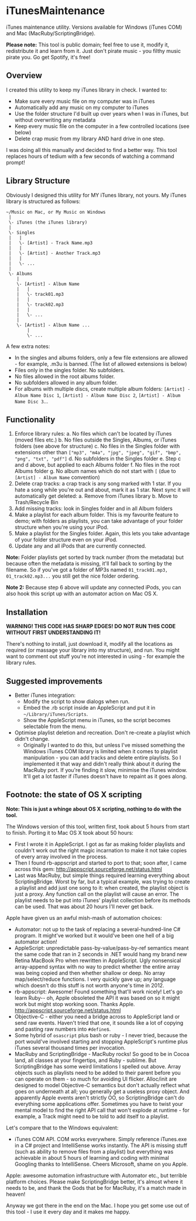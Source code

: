 iTunesMaintenance
=================

iTunes maintenance utility. Versions available for Windows (iTunes COM) and Mac (MacRuby/ScriptingBridge).

**Please note:** This tool is public domain; feel free to use it, modify it, redistribute it and learn from it. Just don't pirate music - you filthy music pirate you. Go get Spotify, it's free!

## Overview

I created this utility to keep my iTunes library in check. I wanted to:

- Make sure every music file on my computer was in iTunes
- Automatically add any music on my computer to iTunes
- Use the folder structure I'd built up over years when I was in iTunes, but without overwriting any metadata
- Keep every music file on the computer in a few controlled locations (see below)
- Delete crap music from my library AND hard drive in one step.

I was doing all this manually and decided to find a better way. This tool replaces hours of tedium with a few seconds of watching a command prompt!

## Library Structure

Obviously I designed this utility for MY iTunes library, not yours. My iTunes library is structured as follows:

    ~/Music on Mac, or My Music on Windows
     |
     \- iTunes (the iTunes library)
     |
     \- Singles
     |   |
     |   \- [Artist] - Track Name.mp3
     |   |
     |   \- [Artist] - Another Track.mp3
     |   |
     |   \- ...
     |
     \- Albums
        |
        \- [Artist] - Album Name
        |   |
        |   \- track01.mp3
        |   |
        |   \- track02.mp3
        |   |
        |   \- ...
        |
        \- [Artist] - Album Name ...
            |
            \- ...

A few extra notes:

- In the singles and albums folders, only a few file extensions are allowed - for example, .m3u is banned. (The list of allowed extensions is below)
- Files only in the singles folder. No subfolders.
- No files allowed in the root albums folder.
- No subfolders allowed in any album folder.
- For albums with multiple discs, create multiple album folders: `[Artist] - Album Name Disc 1`, `[Artist] - Album Name Disc 2`, `[Artist] - Album Name Disc 3`…


## Functionality

1. Enforce library rules:
    a. No files which can't be located by iTunes (moved files etc.)
    b. No files outside the Singles, Albums, or iTunes folders (see above for structure)
    c. No files in the Singles folder with extensions other than `["mp3", "m4a", "jpg", "jpeg", "gif", "bmp", "png", "txt", "pdf"]`
    d. No subfolders in the Singles folder
    e. Step c and d above, but applied to each Albums folder
    f. No files in the root Albums folder
    g. No album names which do not start with `[` (due to `[Artist] - Album Name` convention)
2. Delete crap tracks: a crap track is any song marked with 1 star. If you hate a song while you're out and about, mark it as 1 star. Next sync it will automatically get deleted:
    a. Remove from iTunes library
    b. Move to Trash/Recycle Bin
3. Add missing tracks: look in Singles folder and in all Album folders
4. Make a playlist for each album folder. This is my favourite feature to demo; with folders as playlists, you can take advantage of your folder structure when you're using your iPod.
5. Make a playlist for the Singles folder. Again, this lets you take advantage of your folder structure even on your iPod.
6. Update any and all iPods that are currently connected.

**Note:** Folder playlists get sorted by track number (from the metadata) but because often the metadata is missing, it'll fall back to sorting by the filename. So if you've got a folder of MP3s named `01_track01.mp3, 01_track02.mp3...` you still get the nice folder ordering.

**Note 2:** Because step 6 above will update any connected iPods, you can also hook this script up with an automator action on Mac OS X.

## Installation

**WARNING! THIS CODE HAS SHARP EDGES! DO NOT RUN THIS CODE WITHOUT FIRST UNDERSTANDING IT!**

There's nothing to install, just download it, modify all the locations as required (or massage your library into my structure), and run. You might want to comment out stuff you're not interested in using - for example the library rules.

## Suggested improvements

- Better iTunes integration:
    - Modify the script to show dialogs when run.
    - Embed the .rb script inside an AppleScript and put it in `~/Library/iTunes/Scripts`.
    - Show the AppleScript menu in iTunes, so the script becomes selectable from the menu.
- Optimise playlist deletion and recreation. Don't re-create a playlist which didn't change.
    - Originally I wanted to do this, but unless I've missed something the Windows iTunes COM library is limited when it comes to playlist manipulation - you can add tracks and delete entire playlists. So I implemented it that way and didn't really think about it during the MacRuby port. If you're finding it slow, minimise the iTunes window. It'll get a lot faster if iTunes doesn't have to repaint as it goes along.

## Footnote: the state of OS X scripting

**Note: This is just a whinge about OS X scripting, nothing to do with the tool.**

The Windows version of this tool, written first, took about 5 hours from start to finish. Porting it to Mac OS X took about 50 hours:

- First I wrote it in AppleScript. I got as far as making folder playlists and couldn't work out the right magic incarnation to make it not take copies of every array involved in the process.
- Then I found rb-appscript and started to port to that; soon after, I came across this gem: <http://appscript.sourceforge.net/status.html>
- Last was MacRuby, but simple things required learning everything about ScriptingBridge. Worst by far, but a typical example, was trying to create a playlist and add just one song to it: when created, the playlist object is just a proxy. Any function call on the playlist will cause an error. The playlist needs to be put into iTunes' playlist collection before its methods can be used. That was about 20 hours I'll never get back.

Apple have given us an awful mish-mash of automation choices:

- Automator: not up to the task of replacing a several-hundred-line C# program. It might've worked but it would've been one hell of a big automator action!
- AppleScript: unpredictable pass-by-value/pass-by-ref semantics meant the same code that ran in 2 seconds in .NET would hang my brand new Retina MacBook Pro when rewritten in AppleScript. Ugly nonsensical array-append syntax with no way to predict whether the entire array was being copied and then whether shallow or deep. No array map/select/reduce functions. I very quickly gave up; any language which doesn't do this stuff is not worth anyone's time in 2012.
- rb-appscript: Awesome! Found something that'll work nicely! Let's go learn Ruby-- oh, Apple obsoleted the API it was based on so it might work but might stop working soon. Thanks Apple. <http://appscript.sourceforge.net/status.html>
- Objective-C - either you need a bridge across to AppleScript land or send raw events. Haven't tried that one, it sounds like a lot of copying and pasting raw numbers into `#define`s.
- Some hybrid of `osascript` plus bash or ruby - I never tried, because the port would've involved starting and stopping AppleScript's runtime plus iTunes several thousand times per invocation.
- MacRuby and ScriptingBridge - MacRuby rocks! So good to be in Cocoa land, all classes at your fingertips, and Ruby - sublime. But ScriptingBridge has some weird limitations I spelled out above. Array objects such as playlists need to be added to their parent before you can operate on them - so much for avoiding UI flicker. Alloc/init are designed to model Objective-C semantics but don't actually reflect what goes on underneath at all; you generally get a useless proxy object. And apparently Apple events aren't strictly OO, so ScriptingBridge can't do everything some applications offer. Sometimes you have to twist your mental model to find the right API call that won't explode at runtime - for example, a Track might need to be told to add itself to a playlist.

Let's compare that to the Windows equivalent:

- iTunes COM API. COM works everywhere. Simply reference iTunes.exe in a C# project and IntelliSense works instantly. The API is missing stuff (such as ability to remove files from a playlist) but everything was achievable in about 5 hours of learning and coding with minimal Googling thanks to IntelliSense. Cheers Microsoft, shame on you Apple.

Apple: awesome automation infrastructure with Automator etc., but terrible platform choices. Please make ScriptingBridge better, it's almost where it needs to be, and thank the Gods that be for MacRuby, it's a match made in heaven!

Anyway we got there in the end on the Mac. I hope you get some use out of this tool - I use it every day and it makes me happy.